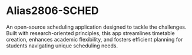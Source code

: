 # Alias2806-SCHED
An open-source scheduling application designed to tackle the challenges. Built with research-oriented principles, this app streamlines timetable creation, enhances academic flexibility, and fosters efficient planning for students navigating unique scheduling needs.
